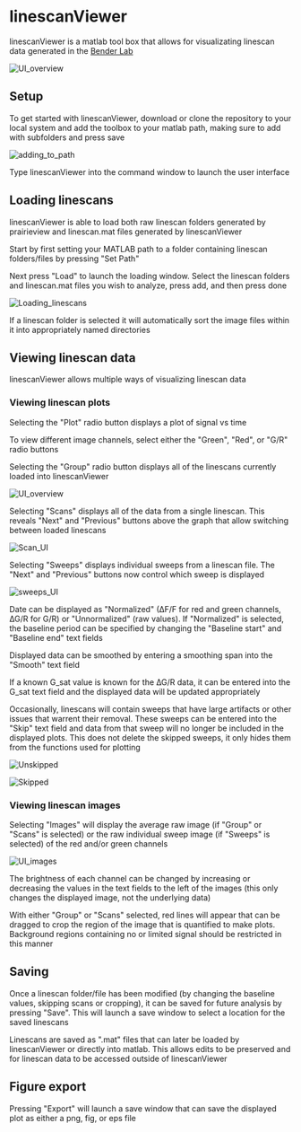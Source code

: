 # linescanViewer

linescanViewer is a matlab tool box that allows for visualizating linescan data generated in the [Bender Lab](https://benderlab.ucsf.edu/) 

![UI_overview](docs/images/UI_overview.png)

## Setup
To get started with linescanViewer, download or clone the repository to your local system and add the toolbox to your matlab path, making sure to add with subfolders and press save

![adding_to_path](docs/images/adding_to_path.png)

Type linescanViewer into the command window to launch the user interface

## Loading linescans
linescanViewer is able to load both raw linescan folders generated by prairieview and linescan.mat files generated by linescanViewer

Start by first setting your MATLAB path to a folder containing linescan folders/files by pressing "Set Path"

Next press "Load" to launch the loading window. Select the linescan folders and linescan.mat files you wish to analyze, press add, and then press done

![Loading_linescans](docs/images/Loading_linescans.png)

If a linescan folder is selected it will automatically sort the image files within it into appropriately named directories

## Viewing linescan data
linescanViewer allows multiple ways of visualizing linescan data

### Viewing linescan plots
Selecting the "Plot" radio button displays a plot of signal vs time

To view different  image channels, select either the "Green", "Red", or "G/R" radio buttons  

Selecting the "Group" radio button displays all of the linescans currently loaded into linescanViewer

![UI_overview](docs/images/UI_overview.png)

Selecting "Scans" displays all of the data from a single linescan. This reveals "Next" and "Previous" buttons above the graph that allow switching between loaded linescans

![Scan_UI](docs/images/Scan_UI.png)

Selecting "Sweeps" displays individual sweeps from a linescan file. The "Next" and "Previous" buttons now control which sweep is displayed

![sweeps_UI](docs/images/sweeps_UI.png)

Date can be displayed as "Normalized" (∆F/F for red and green channels, ∆G/R for G/R) or "Unnormalized" (raw values). If "Normalized" is selected, the baseline period can be specified by changing the "Baseline start" and "Baseline end" text fields

Displayed data can be smoothed by entering a smoothing span into the "Smooth" text field

If a known G_sat value is known for the ∆G/R data, it can be entered into the G_sat text field and the displayed data will be updated appropriately

Occasionally, linescans will contain sweeps that have large artifacts or other issues that warrent their removal. These sweeps can be entered into the "Skip" text field and data from that sweep will no longer be included in the displayed plots. This does not delete the skipped sweeps, it only hides them from the functions used for plotting

![Unskipped](docs/images/Unskipped.png)

![Skipped](docs/images/Skipped.png)

### Viewing linescan images
Selecting "Images" will display the average raw image (if "Group" or "Scans" is selected) or the raw individual sweep image (if "Sweeps" is selected) of the red and/or green channels

![UI_images](docs/images/UI_images.png)

The brightness of each channel can be changed by increasing or decreasing the values in the text fields to the left of the images (this only changes the displayed image, not the underlying data)

With either "Group" or "Scans" selected, red lines will appear that can be dragged to crop the region of the image that is quantified to make plots. Background regions containing no or limited signal should be restricted in this manner

## Saving
Once a linescan folder/file has been modified (by changing the baseline values, skipping scans or cropping), it can be saved for future analysis by pressing "Save". This will launch a save window to select a location for the saved linescans

Linescans are saved as ".mat" files that can later be loaded by linescanViewer or directly into matlab. This allows edits to be preserved and for linescan data to be accessed outside of linescanViewer

## Figure export
Pressing "Export" will launch a save window that can save the displayed plot as either a png, fig, or eps file
